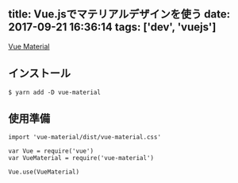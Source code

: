 title: Vue.jsでマテリアルデザインを使う
date: 2017-09-21 16:36:14
tags: ['dev', 'vuejs']
---
[Vue Material](http://vuematerial.io)

## インストール
```
$ yarn add -D vue-material
```

## 使用準備
```
import 'vue-material/dist/vue-material.css'

var Vue = require('vue')
var VueMaterial = require('vue-material')

Vue.use(VueMaterial)
```
